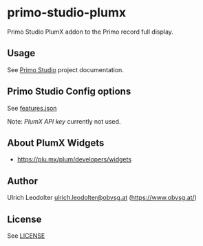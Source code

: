 # primo-studio-plumx

Primo Studio PlumX addon to the Primo record full display.

## Usage

See [Primo Studio](https://github.com/ExLibrisGroup/Primo-Studio) project documentation.

## Primo Studio Config options

See [features.json](features.json)

Note: _PlumX API key_ currently not used.

## About PlumX Widgets

- https://plu.mx/plum/developers/widgets

## Author

Ulrich Leodolter <ulrich.leodolter@obvsg.at> (https://www.obvsg.at/)

## License

See [LICENSE](LICENSE)
